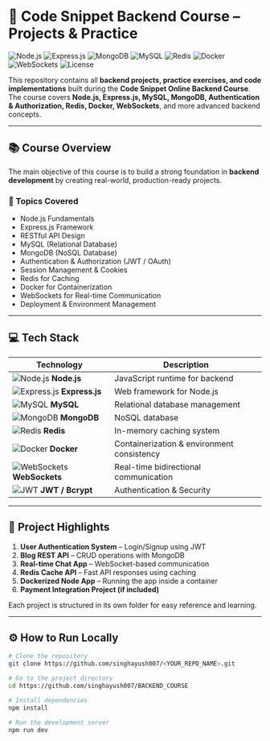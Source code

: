 # 🚀 Code Snippet Backend Course – Projects & Practice

![Node.js](https://img.shields.io/badge/Node.js-339933?style=flat&logo=node.js&logoColor=white)
![Express.js](https://img.shields.io/badge/Express.js-000000?style=flat&logo=express&logoColor=white)
![MongoDB](https://img.shields.io/badge/MongoDB-47A248?style=flat&logo=mongodb&logoColor=white)
![MySQL](https://img.shields.io/badge/MySQL-4479A1?style=flat&logo=mysql&logoColor=white)
![Redis](https://img.shields.io/badge/Redis-DC382D?style=flat&logo=redis&logoColor=white)
![Docker](https://img.shields.io/badge/Docker-2496ED?style=flat&logo=docker&logoColor=white)
![WebSockets](https://img.shields.io/badge/WebSockets-Blue?style=flat)
![License](https://img.shields.io/badge/License-MIT-green)

This repository contains all **backend projects, practice exercises, and code implementations** built during the **Code Snippet Online Backend Course**.  
The course covers **Node.js, Express.js, MySQL, MongoDB, Authentication & Authorization, Redis, Docker, WebSockets**, and more advanced backend concepts.

---

## 📚 Course Overview

The main objective of this course is to build a strong foundation in **backend development** by creating real-world, production-ready projects.

### 🧠 Topics Covered
- Node.js Fundamentals  
- Express.js Framework  
- RESTful API Design  
- MySQL (Relational Database)  
- MongoDB (NoSQL Database)  
- Authentication & Authorization (JWT / OAuth)  
- Session Management & Cookies  
- Redis for Caching  
- Docker for Containerization  
- WebSockets for Real-time Communication  
- Deployment & Environment Management  

---

## 💻 Tech Stack

| Technology | Description |
|------------|-------------|
| ![Node.js](https://img.shields.io/badge/Node.js-339933?style=flat&logo=node.js&logoColor=white) **Node.js** | JavaScript runtime for backend |
| ![Express.js](https://img.shields.io/badge/Express.js-000000?style=flat&logo=express&logoColor=white) **Express.js** | Web framework for Node.js |
| ![MySQL](https://img.shields.io/badge/MySQL-4479A1?style=flat&logo=mysql&logoColor=white) **MySQL** | Relational database management |
| ![MongoDB](https://img.shields.io/badge/MongoDB-47A248?style=flat&logo=mongodb&logoColor=white) **MongoDB** | NoSQL database |
| ![Redis](https://img.shields.io/badge/Redis-DC382D?style=flat&logo=redis&logoColor=white) **Redis** | In-memory caching system |
| ![Docker](https://img.shields.io/badge/Docker-2496ED?style=flat&logo=docker&logoColor=white) **Docker** | Containerization & environment consistency |
| ![WebSockets](https://img.shields.io/badge/WebSockets-Blue?style=flat) **WebSockets** | Real-time bidirectional communication |
| ![JWT](https://img.shields.io/badge/JWT-000000?style=flat) **JWT / Bcrypt** | Authentication & Security |

---

## 🧩 Project Highlights

1. **User Authentication System** – Login/Signup using JWT  
2. **Blog REST API** – CRUD operations with MongoDB  
3. **Real-time Chat App** – WebSocket-based communication  
4. **Redis Cache API** – Fast API responses using caching  
5. **Dockerized Node App** – Running the app inside a container  
6. **Payment Integration Project (if included)**  

Each project is structured in its own folder for easy reference and learning.

---

## ⚙️ How to Run Locally

```bash
# Clone the repository
git clone https://github.com/singhayush007/<YOUR_REPO_NAME>.git

# Go to the project directory
cd https://github.com/singhayush007/BACKEND_COURSE

# Install dependencies
npm install

# Run the development server
npm run dev
